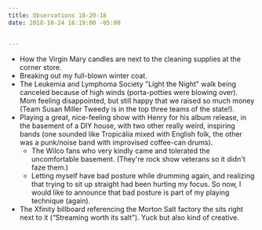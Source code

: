 ```yaml
---
title: Observations 10-20-18
date: 2018-10-24 16:19:00 -05:00


---
```


- How the Virgin Mary candles are next to the cleaning supplies at the corner store.
- Breaking out my full-blown winter coat.
- The Leukemia and Lymphoma Society "Light the Night" walk being canceled because of high winds (porta-potties were blowing over). Mom feeling disappointed, but still happy that we raised so much money (Team Susan Miller Tweedy is in the top three teams of the state!).
- Playing a great, nice-feeling show with Henry for his album release, in the basement of a DIY house, with two other really weird, inspiring bands (one sounded like Tropicália mixed with English folk, the other was a punk/noise band with improvised coffee-can drums).
	- The Wilco fans who very kindly came and tolerated the uncomfortable basement. (They're rock show veterans so it didn't faze them.)
	- Letting myself have bad posture while drumming again, and realizing that trying to sit up straight had been hurting my focus. So now, I would like to announce that bad posture is part of my playing technique (again).
- The Xfinity billboard referencing the Morton Salt factory the sits right next to it (“Streaming worth its salt”). Yuck but also kind of creative.